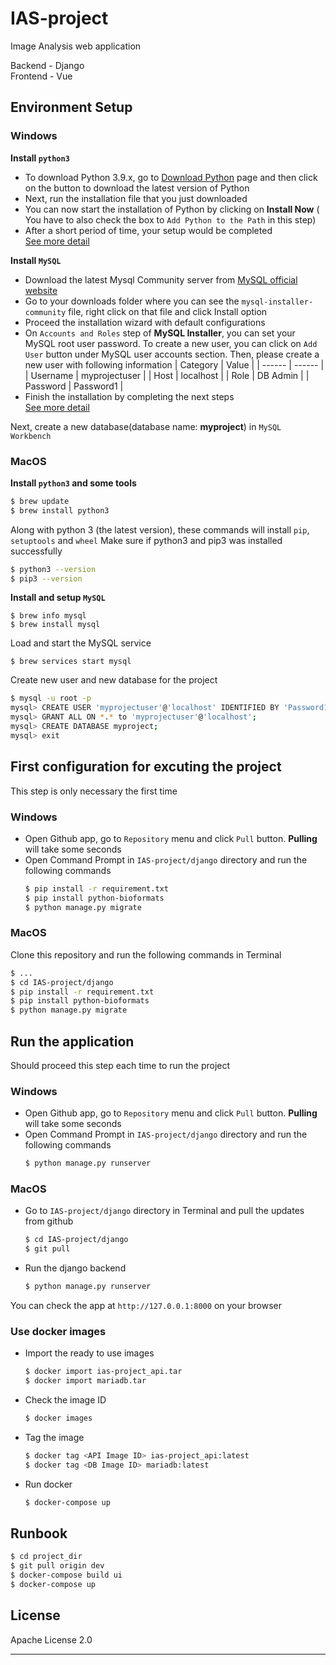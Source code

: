 # IAS-project
Image Analysis web application

Backend - Django  
Frontend - Vue

## Environment Setup
### Windows
**Install `python3`**
- To download Python 3.9.x, go to [Download Python](https://www.python.org/downloads/) page and then click on the button to download the latest version of Python
- Next, run the installation file that you just downloaded
- You can now start the installation of Python by clicking on **Install Now** ( You have to also check the box to `Add Python to the Path` in this step)
- After a short period of time, your setup would be completed  
  [See more detail](https://datatofish.com/install-python/)

**Install `MySQL`**
- Download the latest Mysql Community server from [MySQL official website](https://dev.mysql.com/downloads/mysql/)
- Go to your downloads folder where you can see the `mysql-installer-community` file, right click on that file and click Install option
- Proceed the installation wizard with default configurations
- On `Accounts and Roles` step of **MySQL Installer**, you can set your MySQL root user password.  To create a new user, you can click on `Add User` button under MySQL user accounts section. Then, please create a new user with following information
  | Category | Value |
  | ------ | ------ |
  | Username | myprojectuser |
  | Host | localhost |
  | Role | DB Admin |
  | Password | Password1 |
- Finish the installation by completing the next steps  
  [See more detail](https://www.onlinetutorialspoint.com/mysql/install-mysql-on-windows-10-step-by-step.html)

Next, create a new database(database name: **myproject**) in `MySQL Workbench`

### MacOS
**Install `python3` and some tools**
```sh
$ brew update
$ brew install python3
```
Along with python 3 (the latest version), these commands will install `pip`, `setuptools` and `wheel`
Make sure if python3 and pip3 was installed successfully
```sh
$ python3 --version
$ pip3 --version
```

**Install and setup `MySQL`**
```
$ brew info mysql
$ brew install mysql
```
Load and start the MySQL service
```
$ brew services start mysql
```
Create new user and new database for the project
```sh
$ mysql -u root -p
mysql> CREATE USER 'myprojectuser'@'localhost' IDENTIFIED BY 'Password1';
mysql> GRANT ALL ON *.* to 'myprojectuser'@'localhost';
mysql> CREATE DATABASE myproject;
mysql> exit
```

## First configuration for excuting the project
This step is only necessary the first time

### Windows
- Open Github app, go to `Repository` menu and click `Pull` button. **Pulling** will take some seconds
- Open Command Prompt in `IAS-project/django` directory and run the following commands
  ```sh
  $ pip install -r requirement.txt
  $ pip install python-bioformats
  $ python manage.py migrate
  ```

### MacOS
Clone this repository and run the following commands  in Terminal
```sh
$ ...
$ cd IAS-project/django
$ pip install -r requirement.txt
$ pip install python-bioformats
$ python manage.py migrate
```

## Run the application
Should proceed this step each time to run the project

### Windows
- Open Github app, go to `Repository` menu and click `Pull` button. **Pulling** will take some seconds
- Open Command Prompt in `IAS-project/django` directory and run the following commands
  ```sh
  $ python manage.py runserver
  ```

### MacOS
- Go to `IAS-project/django` directory in Terminal and pull the updates from github
  ```sh
  $ cd IAS-project/django
  $ git pull
  ```
- Run the django backend
  ```sh
  $ python manage.py runserver
  ```

You can check the app at `http://127.0.0.1:8000` on your browser

### Use docker images
- Import the ready to use images
  ```sh
  $ docker import ias-project_api.tar
  $ docker import mariadb.tar
  ```
- Check the image ID
  ```sh
  $ docker images
  ```
- Tag the image
  ```sh
  $ docker tag <API Image ID> ias-project_api:latest
  $ docker tag <DB Image ID> mariadb:latest
  ```
- Run docker
  ```sh
  $ docker-compose up
  ```

## Runbook
  ```sh
  $ cd project_dir
  $ git pull origin dev
  $ docker-compose build ui
  $ docker-compose up
  ```

## License

Apache License 2.0

---

